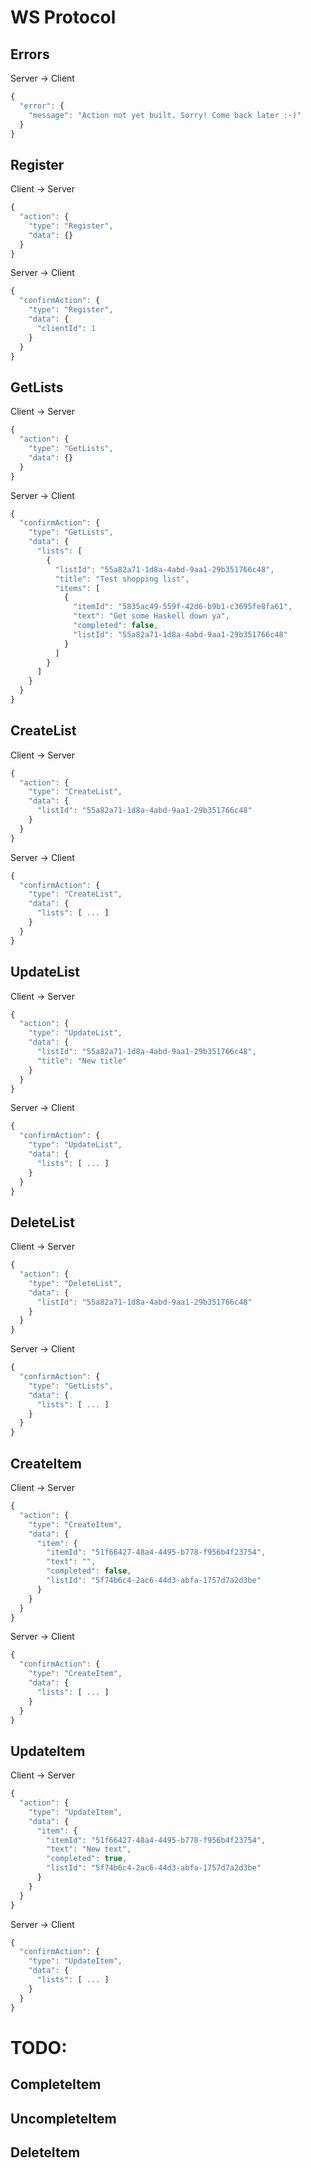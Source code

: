 # WS Protocol


## Errors

Server -> Client
```js
{
  "error": {
    "message": "Action not yet built. Sorry! Come back later :-)"
  }
}
```


## Register

Client -> Server
```js
{
  "action": {
    "type": "Register",
    "data": {}
  }
}
```

Server -> Client
```js
{
  "confirmAction": {
    "type": "Register",
    "data": {
      "clientId": 1
    }
  }
}
```


## GetLists

Client -> Server
```js
{
  "action": {
    "type": "GetLists",
    "data": {}
  }
}
```

Server -> Client
```js
{
  "confirmAction": {
    "type": "GetLists",
    "data": {
      "lists": [
        {
          "listId": "55a82a71-1d8a-4abd-9aa1-29b351766c48",
          "title": "Test shopping list",
          "items": [
            {
              "itemId": "5835ac49-559f-42d6-b9b1-c3695fe8fa61",
              "text": "Get some Haskell down ya",
              "completed": false,
              "listId": "55a82a71-1d8a-4abd-9aa1-29b351766c48"
            }
          ]
        }
      ]
    }
  }
}
```


## CreateList

Client -> Server
```js
{
  "action": {
    "type": "CreateList",
    "data": {
      "listId": "55a82a71-1d8a-4abd-9aa1-29b351766c48"
    }
  }
}
```

Server -> Client
```js
{
  "confirmAction": {
    "type": "CreateList",
    "data": {
      "lists": [ ... ]
    }
  }
}
```


## UpdateList

Client -> Server
```js
{
  "action": {
    "type": "UpdateList",
    "data": {
      "listId": "55a82a71-1d8a-4abd-9aa1-29b351766c48",
      "title": "New title"
    }
  }
}
```

Server -> Client
```js
{
  "confirmAction": {
    "type": "UpdateList",
    "data": {
      "lists": [ ... ]
    }
  }
}
```


## DeleteList

Client -> Server
```js
{
  "action": {
    "type": "DeleteList",
    "data": {
      "listId": "55a82a71-1d8a-4abd-9aa1-29b351766c48"
    }
  }
}
```

Server -> Client
```js
{
  "confirmAction": {
    "type": "GetLists",
    "data": {
      "lists": [ ... ]
    }
  }
}
```

## CreateItem

Client -> Server
```js
{
  "action": {
    "type": "CreateItem",
    "data": {
      "item": {
        "itemId": "51f66427-48a4-4495-b778-f956b4f23754",
        "text": "",
        "completed": false,
        "listId": "5f74b6c4-2ac6-44d3-abfa-1757d7a2d3be"
      }
    }
  }
}
```

Server -> Client
```js
{
  "confirmAction": {
    "type": "CreateItem",
    "data": {
      "lists": [ ... ]
    }
  }
}
```

## UpdateItem

Client -> Server
```js
{
  "action": {
    "type": "UpdateItem",
    "data": {
      "item": {
        "itemId": "51f66427-48a4-4495-b778-f956b4f23754",
        "text": "New text",
        "completed": true,
        "listId": "5f74b6c4-2ac6-44d3-abfa-1757d7a2d3be"
      }
    }
  }
}
```

Server -> Client
```js
{
  "confirmAction": {
    "type": "UpdateItem",
    "data": {
      "lists": [ ... ]
    }
  }
}
```


# TODO:
## CompleteItem
## UncompleteItem
## DeleteItem
